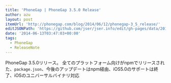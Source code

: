 ```yaml
---
title: 'PhoneGap | PhoneGap 3.5.0 Release'
author: azu
layout: post
itemUrl: 'http://phonegap.com/blog/2014/06/12/phonegap-3_5_release/'
editJSONPath: 'https://github.com/jser/jser.info/edit/gh-pages/data/2014/06/index.json'
date: '2014-06-13T03:47:03+00:00'
tags:
  - PhoneGap
  - ReleaseNote
---
```

PhoneGap 3.5.0リリース。
全てのプラットフォーム向けがnpmでリリースされた、`package.json`、今後のアップデートはnpm経由、iOS5.0のサポートは終了、iOSのユニバーサルバイナリ対応
